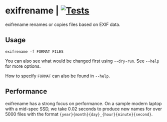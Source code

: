 # exifrename | [![Tests](https://img.shields.io/github/actions/workflow/status/cdown/exifrename/ci.yml?branch=master)](https://github.com/cdown/exifrename/actions?query=branch%3Amaster)

exifrename renames or copies files based on EXIF data.

## Usage

    exifrename -f FORMAT FILES

You can also see what would be changed first using `--dry-run`. See `--help`
for more options.

How to specify `FORMAT` can also be found in `--help`.

## Performance

exifrename has a strong focus on performance. On a sample modern laptop with a
mid-spec SSD, we take 0.02 seconds to produce new names for over 5000 files
with the format `{year}{month}{day}_{hour}{minute}{second}`.
